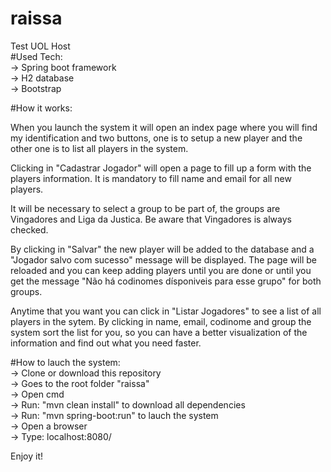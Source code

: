 # raissa
Test UOL Host<br>
#Used Tech:<br>
-> Spring boot framework<br>
-> H2 database<br>
-> Bootstrap<br>

#How it works:<br>
<p>When you launch the system it will open an index page where you will find my identification and two buttons, one is to setup a new player 
and the other one is to list all players in the system.
<p>Clicking in "Cadastrar Jogador" will open a page to fill up a form with the players information. It is mandatory to fill name and email for all new players.</p>
It will be necessary to select a group to be part of, the groups are Vingadores and Liga da Justica. Be aware that Vingadores is always checked.</p>
<p>By clicking in "Salvar" the new player will be added to the database and a "Jogador salvo com sucesso" message will be displayed. The page will be reloaded and
you can keep adding players until you are done or until you get the message "Não há codinomes dísponiveis para esse grupo" for both groups.</p>
<p>Anytime that you want you can click in "Listar Jogadores" to see a list of all players in the sytem. By clicking in name, email, codinome and group the 
system sort the list for you, so you can have a better visualization of the information and find out what you need faster.</p>

#How to lauch the system:<br>
-> Clone or download this repository<br>
-> Goes to the root folder "raissa"<br>
-> Open cmd<br>
-> Run: "mvn clean install" to download all dependencies<br>
-> Run: "mvn spring-boot:run" to lauch the system<br>
-> Open a browser <br>
-> Type: localhost:8080/<br>

Enjoy it!
 

